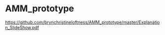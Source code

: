 # AMM_prototype
https://github.com/brynchristineloftness/AMM_prototype/master/Explanation_SlideShow.pdf
